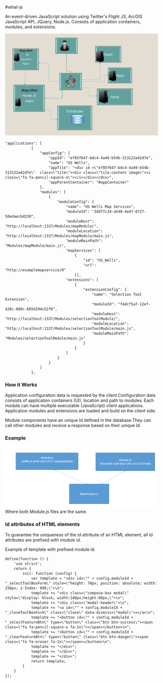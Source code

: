 #<a id="what-js" class="anchor" href="#what-js" aria-hidden="true"><span class="octicon octicon-link"></span></a>what-js</h1>

An event-driven JavaScript solution using Twitter's Flight JS, ArcGIS JavaScript API, JQuery, Node.js. Consists of application containers, modules, and extensions.
<p><img src="https://raw.githubusercontent.com/DobrinGanev/what-js/master/maphtml.png" alt="ScreenShot"></p>

<pre><code>"applications": [
            {
                "appConfig": {
                    "appId": "ef85f647-bdc4-4a49-b54b-313122a42d7e",
                    "name": "US Wells",
                    "appTile": "&lt;div id =\"ef85f647-bdc4-4a49-b54b-313122a42d7e\"  class=\"tile\"&gt;&lt;div class=\"tile-content image\"&gt;&lt;i class=\"fa fa-pencil-square-o\"&gt;&lt;/i&gt;&lt;/div&gt;&lt;/div&gt;",
                    "appParentContainer": "#appContainer"
                },
                "modules": [
                    {
                        "moduleConfig": {
                            "name": "US Wells Map Services",
                            "moduleId": "3ddffc34-a540-4e47-8727-50edaecbd230",
                            "moduleHost": "http://localhost:1337/Modules/mapModule/",
                            "moduleLocation": "http://localhost:1337/Modules/mapModule/main.js",
                            "moduleMainPath": "Modules/mapModule/main.js",
                            "mapServices": [
                                {
                                    "id": "US_Wells",
                                    "url": "http://examplemapservice/0"
                                }],
                            "extensions": [
                                {
                                    "extensionConfig": {
                                        "name": "Selection Tool Extension",
                                        "moduleId": "f4dcf5a7-12ef-428c-889c-685d294c52f0",
                                        "moduleHost": "http://localhost:1337/Modules/selectionToolModule/",
                                        "moduleLocation": "http://localhost:1337/Modules/selectionToolModule/main.js",
                                        "moduleMainPath": "Modules/selectionToolModule/main.js"
                                    }
                                }
                            ]
                        }
                    }
                ]
            },
</code></pre>
<h3>
<a id="how-it-works" class="anchor" href="#how-it-works" aria-hidden="true"><span class="octicon octicon-link"></span></a>How it Works</h3>

<p>Application configuration data is requested by the client.Configuration data consists of application containers (UI), location and path to modules. Each module can have multiple executable (JavaScript) client applications. Application modules and extensions are loaded and build on the client side. </p>

<p>Module components have an unique Id defined in the database.They can call other modules and receive a response based on their unique Id.</p>

<h3>
<a id="example" class="anchor" href="#example" aria-hidden="true"><span class="octicon octicon-link"></span></a>Example</h3>

<p><img src="https://raw.githubusercontent.com/DobrinGanev/what-js/master/modules.png" alt="">
Where both Module.js files are the same.</p>
<h3>Id attributes of HTML elements</h3>
<p>
To guarantee the uniqueness of the id attribute of an HTML element, all id attributes are prefixed with module id.
</p>

<p>Example of template with prefixed module id.</p>

<pre><code>define(function () {
    'use strict'; 
    return {
        init: function (config) {
            var template = "&lt;div id=\"" + config.moduleId + "_selectToolBoxForm\" style=\"height: 70px; position: absolute; width: 250px; z-Index: 999;\"&gt;\n";
            template += "&lt;div class=\"compose-box modal\" style=\"display: block; width:240px;height:80px;\"&gt;\n";
            template += "&lt;div class=\"modal-header\"&gt;\n";
            template += "&lt;a id=\"" + config.moduleId + "_closeToolBoxForm\" class=\"close\" data-dismiss=\"modal\"&gt;×&lt;/a&gt;\n";
            template += "&lt;button id=\"" + config.moduleId + "_selectFeatureBtn\" type=\"button\" class=\"btn btn-success\"&gt;&lt;span class=\"fa fa-pencil-square-o fa-2x\"&gt;&lt;/span&gt;&lt;/button&gt;\n";
            template += "&lt;button id=\"" + config.moduleId + "_clearFeatureBtn\" type=\"button\" class=\"btn btn-danger\"&gt;&lt;span class=\"fa fa-eraser fa-2x\"&gt;&lt;/span&gt;&lt;/button&gt;\n";
            template += "&lt;/div&gt;";
            template += "&lt;/div&gt;";
            template += "&lt;/div&gt;";
            return template;
        }
    }
});
